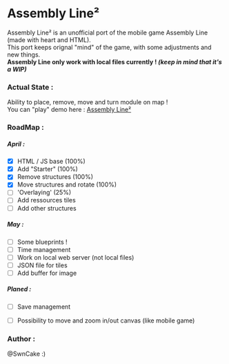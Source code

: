 # Assembly Line²
Assembly Line² is an unofficial port of the mobile game Assembly Line (made with heart and HTML).  
This port keeps orignal "mind" of the game, with some adjustments and new things.  
**Assembly Line only work with local files currently ! _(keep in mind that it's a WIP)_**

### Actual State :
Ability to place, remove, move and turn module on map !  
You can "play" demo here : [Assembly Line²](https://swncake.github.io/assembly-line2/index.html)

### RoadMap :
##### April :
- [x] HTML / JS base (100%)
- [x] Add "Starter" (100%)
- [x] Remove structures (100%)
- [x] Move structures and rotate (100%)
- [ ] 'Overlaying' (25%)
- [ ] Add ressources tiles
- [ ] Add other structures

##### May :
- [ ] Some blueprints !
- [ ] Time management
- [ ] Work on local web server (not local files)
- [ ] JSON file for tiles
- [ ] Add buffer for image

##### Planed :
- [ ] Save management
- [ ] Possibility to move and zoom in/out canvas (like mobile game)


### Author :
@SwnCake :)
